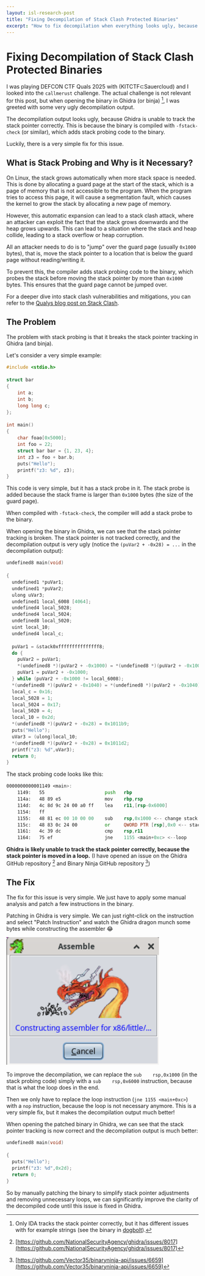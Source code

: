 ```yaml
---
layout: isl-research-post
title: "Fixing Decompilation of Stack Clash Protected Binaries"
excerpt: "How to fix decompilation when everything looks ugly, because stack probing breaks stack pointer tracking."
---
```


# Fixing Decompilation of Stack Clash Protected Binaries

I was playing DEFCON CTF Quals 2025 with (KITCTF⊂Sauercloud) and I looked into the `callmerust` challenge.
The actual challenge is not relevant for this post, but when opening the binary in Ghidra (or binja) [^ida], I was greeted with some very ugly decompilation output.

[^ida]: Only IDA tracks the stack pointer correctly, but it has different issues with for example strings (see the binary in [dogbolt](https://dogbolt.org/?id=2968ec50-148d-4fc8-b51e-5888de471e7d#BinaryNinja=593&Hex-Rays=454&Ghidra=619)).

The decompilation output looks ugly, because Ghidra is unable to track the stack pointer correctly.
This is because the binary is compiled with `-fstack-check` (or similar), which adds stack probing code to the binary.

Luckily, there is a very simple fix for this issue.

## What is Stack Probing and Why is it Necessary?

On Linux, the stack grows automatically when more stack space is needed.
This is done by allocating a guard page at the start of the stack, which is a page of memory that is not accessible to the program.
When the program tries to access this page, it will cause a segmentation fault, which causes the kernel to grow the stack by allocating a new page of memory.

However, this automatic expansion can lead to a stack clash attack, where an attacker can exploit the fact that the stack grows downwards and the heap grows upwards.
This can lead to a situation where the stack and heap collide, leading to a stack overflow or heap corruption.

All an attacker needs to do is to "jump" over the guard page (usually `0x1000` bytes), that is, move the stack pointer to a location that is below the guard page without reading/writing it.

To prevent this, the compiler adds stack probing code to the binary, which probes the stack before moving the stack pointer by more than `0x1000` bytes. This ensures that the guard page cannot be jumped over.

For a deeper dive into stack clash vulnerabilities and mitigations, you can refer to the [Qualys blog post on Stack Clash](https://www.qualys.com/2017/06/19/stack-clash/stack-clash.txt).

## The Problem
The problem with stack probing is that it breaks the stack pointer tracking in Ghidra (and binja).

Let's consider a very simple example:

```cpp
#include <stdio.h>

struct bar
{
    int a;
    int b;
    long long c;
};

int main()
{
    char foao[0x5000];
    int foo = 22;
    struct bar bar = {1, 23, 4};
    int z3 = foo + bar.b;
    puts("Hello");
    printf("z3: %d", z3);
}
```
This code is very simple, but it has a stack probe in it. The stack probe is added because the stack frame is larger than `0x1000` bytes (the size of the guard page).

When compiled with `-fstack-check`, the compiler will add a stack probe to the binary.

When opening the binary in Ghidra, we can see that the stack pointer tracking is broken.
The stack pointer is not tracked correctly, and the decompilation output is very ugly (notice the `(puVar2 + -0x28) = ...` in the decompilation output):

```c
undefined8 main(void)

{
  undefined1 *puVar1;
  undefined1 *puVar2;
  ulong uVar3;
  undefined1 local_6008 [4064];
  undefined4 local_5028;
  undefined4 local_5024;
  undefined8 local_5020;
  uint local_10;
  undefined4 local_c;
  
  puVar1 = &stack0xfffffffffffffff8;
  do {
    puVar2 = puVar1;
    *(undefined8 *)(puVar2 + -0x1000) = *(undefined8 *)(puVar2 + -0x1000);
    puVar1 = puVar2 + -0x1000;
  } while (puVar2 + -0x1000 != local_6008);
  *(undefined8 *)(puVar2 + -0x1040) = *(undefined8 *)(puVar2 + -0x1040);
  local_c = 0x16;
  local_5028 = 1;
  local_5024 = 0x17;
  local_5020 = 4;
  local_10 = 0x2d;
  *(undefined8 *)(puVar2 + -0x28) = 0x1011b9;
  puts("Hello");
  uVar3 = (ulong)local_10;
  *(undefined8 *)(puVar2 + -0x28) = 0x1011d2;
  printf("z3: %d",uVar3);
  return 0;
}
```

The stack probing code looks like this:

```asm
0000000000001149 <main>:
    1149:	55                   	push   rbp
    114a:	48 89 e5             	mov    rbp,rsp
    114d:	4c 8d 9c 24 00 a0 ff 	lea    r11,[rsp-0x6000]
    1154:	ff 
    1155:	48 81 ec 00 10 00 00 	sub    rsp,0x1000 <-- change stack pointer
    115c:	48 83 0c 24 00       	or     QWORD PTR [rsp],0x0 <-- stack probe
    1161:	4c 39 dc             	cmp    rsp,r11
    1164:	75 ef                	jne    1155 <main+0xc> <--loop
```

**Ghidra is likely unable to track the stack pointer correctly, because the stack pointer is moved in a loop.**
(I have opened an issue on the Ghidra GitHub repository [^ghidra_issue] and Binary Ninja GitHub repository [^binja_issue])

[^ghidra_issue]: [https://github.com/NationalSecurityAgency/ghidra/issues/8017](https://github.com/NationalSecurityAgency/ghidra/issues/8017)
[^binja_issue]: [https://github.com/Vector35/binaryninja-api/issues/6659](https://github.com/Vector35/binaryninja-api/issues/6659)

## The Fix
The fix for this issue is very simple. We just have to apply some manual analysis and patch a few instructions in the binary.

Patching in Ghidra is very simple. We can just right-click on the instruction and select "Patch Instruction" and watch the Ghidra dragon munch some bytes while constructing the assembler 😂

<img src="/assets/images/stack_clash_post_2025_ghidra_munching.png" alt="The Ghidra dragon munching bits" width="400"/>

To improve the decompilation, we can replace the `sub    rsp,0x1000` (in the stack probing code) simply with a `sub    rsp,0x6000` instruction, because that is what the loop does in the end.

Then we only have to replace the loop instruction (`jne 1155 <main+0xc>`) with a `nop` instruction, because the loop is not necessary anymore.
This is a very simple fix, but it makes the decompilation output much better!

When opening the patched binary in Ghidra, we can see that the stack pointer tracking is now correct and the decompilation output is much better:

```c
undefined8 main(void)

{
  puts("Hello");
  printf("z3: %d",0x2d);
  return 0;
}
```

So by manually patching the binary to simplify stack pointer adjustments and removing unnecessary loops, we can significantly improve the clarity of the decompiled code until this issue is fixed in Ghidra.
